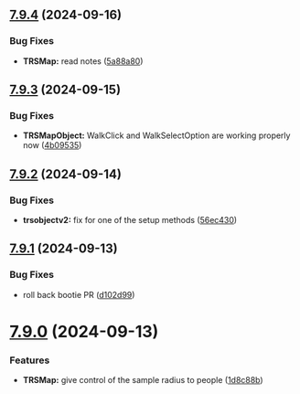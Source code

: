 ## [7.9.4](https://github.com/Torwent/SRL-T/compare/v7.9.3...v7.9.4) (2024-09-16)


### Bug Fixes

* **TRSMap:** read notes ([5a88a80](https://github.com/Torwent/SRL-T/commit/5a88a804c7307c9693c581b9d5954a18055f7153))



## [7.9.3](https://github.com/Torwent/SRL-T/compare/v7.9.2...v7.9.3) (2024-09-15)


### Bug Fixes

* **TRSMapObject:** WalkClick and WalkSelectOption are working properly now ([4b09535](https://github.com/Torwent/SRL-T/commit/4b09535ae5133cdc77ab4609740c80e822bbfb44))



## [7.9.2](https://github.com/Torwent/SRL-T/compare/v7.9.1...v7.9.2) (2024-09-14)


### Bug Fixes

* **trsobjectv2:** fix for one of the setup methods ([56ec430](https://github.com/Torwent/SRL-T/commit/56ec4305a5a8309f7af5707a5078e0db4285ed28))



## [7.9.1](https://github.com/Torwent/SRL-T/compare/v7.9.0...v7.9.1) (2024-09-13)


### Bug Fixes

* roll back bootie PR ([d102d99](https://github.com/Torwent/SRL-T/commit/d102d994c3bbce5dced1e953fe0f1d33de27e221))



# [7.9.0](https://github.com/Torwent/SRL-T/compare/v7.8.24...v7.9.0) (2024-09-13)


### Features

* **TRSMap:** give control of the sample radius to people ([1d8c88b](https://github.com/Torwent/SRL-T/commit/1d8c88b31226e5705cf2499857cb1b6c279cfc64))



